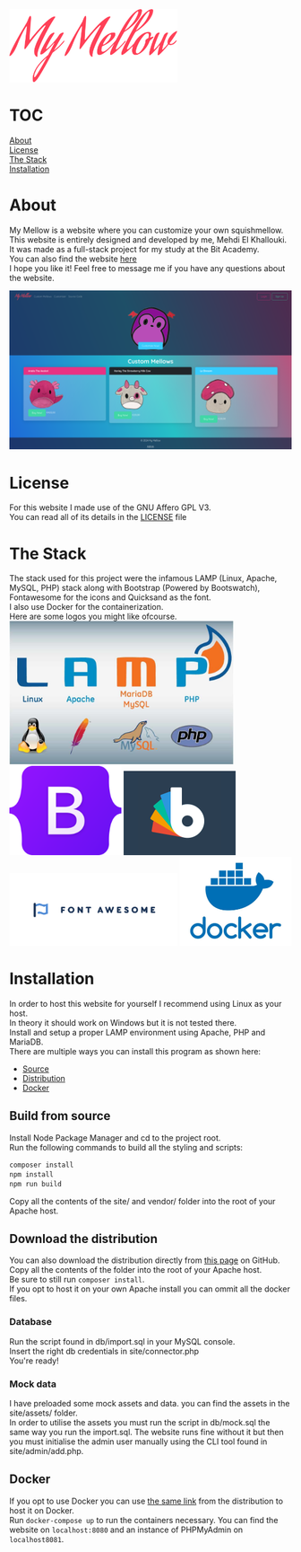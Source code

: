 <img src="docs/readme-images/logo.svg" width="300px" alt="My Mellow logo">

# TOC
[About](#about)\
[License](#license)\
[The Stack](#the-stack)\
[Installation](#installation)

# About
My Mellow is a website where you can customize your own squishmellow.\
This website is entirely designed and developed by me, Mehdi El Khallouki.\
It was made as a full-stack project for my study at the Bit Academy.\
You can also find the website <a href="http://mymellow.mooo.com">here</a>\
I hope you like it! Feel free to message me if you have any questions about the website.

<img src="docs/readme-images/index.png" alt="My Mellow Index" width="800px">

# License
For this website I made use of the GNU Affero GPL V3.\
You can read all of its details in the <a href="LICENSE">LICENSE</a> file

# The Stack
The stack used for this project were the infamous LAMP (Linux, Apache, MySQL, PHP) stack along with Bootstrap (Powered by Bootswatch), Fontawesome for the icons and Quicksand as the font.\
I also use Docker for the containerization.\
Here are some logos you might like ofcourse.\
<img src="docs/readme-images/lamp.jpg" alt="Lamp Stack" width="400px">
<img src="docs/readme-images/bootstrap.png" alt="Bootstrap" width="200px">
<img src="docs/readme-images/bootswatch.png" alt="Bootswatch" width="200px">
<img src="docs/readme-images/fontawesome.webp" alt="Font Awesome" width="300px">
<img src="docs/readme-images/docker.jpg" alt="Docker" width="200px">

# Installation
In order to host this website for yourself I recommend using Linux as your host.\
In theory it should work on Windows but it is not tested there.\
Install and setup a proper LAMP environment using Apache, PHP and MariaDB.\
There are multiple ways you can install this program as shown here:
- [Source](#build-from-src)
- [Distribution](#download-the-dist)
- [Docker](#docker)

## Build from source
Install Node Package Manager and cd to the project root.\
Run the following commands to build all the styling and scripts: 
```bash
composer install
npm install
npm run build
```
Copy all the contents of the site/ and vendor/ folder into the root of your Apache host.

## Download the distribution
You can also download the distribution directly from [this page](https://github.com/MTech-cmd/SquishFactory/releases/tag/V1.3) on GitHub.\
Copy all the contents of the folder into the root of your Apache host.\
Be sure to still run `composer install`.\
If you opt to host it on your own Apache install you can ommit all the docker files.

### Database
Run the script found in db/import.sql in your MySQL console.\
Insert the right db credentials in site/connector.php\
You're ready!

### Mock data
I have preloaded some mock assets and data. you can find the assets in the site/assets/ folder.\
In order to utilise the assets you must run the script in db/mock.sql the same way you run the import.sql. The website runs fine without it but then you must initialise the admin user manually using the CLI tool found in site/admin/add.php.

## Docker
If you opt to use Docker you can use [the same link](https://github.com/MTech-cmd/SquishFactory/releases/tag/V1.3) from the distribution to host it on Docker.\
Run ```docker-compose up``` to run the containers necessary. You can find the website on ```localhost:8080``` and an instance of PHPMyAdmin on ```localhost8081```.